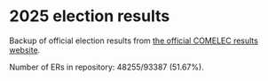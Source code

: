 # 2025 election results

Backup of official election results from [the official COMELEC results website](https://2025electionresults.comelec.gov.ph).





























Number of ERs in repository: 48255/93387 (51.67%).
